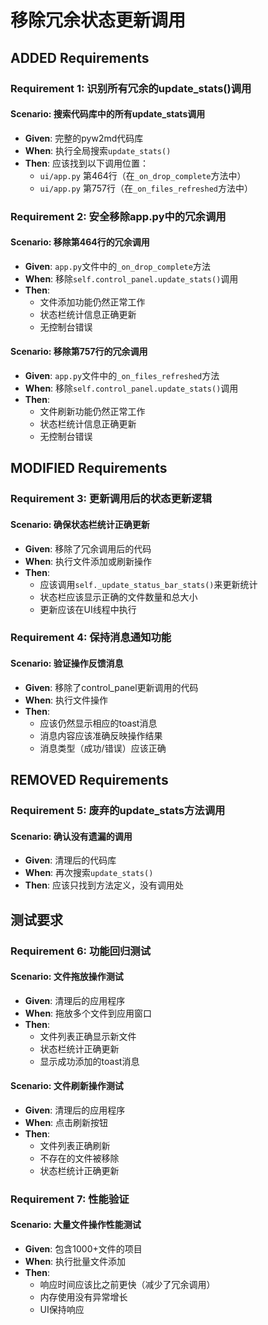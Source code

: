 # 移除冗余状态更新调用

## ADDED Requirements

### Requirement 1: 识别所有冗余的update_stats()调用

#### Scenario: 搜索代码库中的所有update_stats调用
- **Given**: 完整的pyw2md代码库
- **When**: 执行全局搜索`update_stats()`
- **Then**: 应该找到以下调用位置：
  - `ui/app.py` 第464行（在`_on_drop_complete`方法中）
  - `ui/app.py` 第757行（在`_on_files_refreshed`方法中）

### Requirement 2: 安全移除app.py中的冗余调用

#### Scenario: 移除第464行的冗余调用
- **Given**: `app.py`文件中的`_on_drop_complete`方法
- **When**: 移除`self.control_panel.update_stats()`调用
- **Then**:
  - 文件添加功能仍然正常工作
  - 状态栏统计信息正确更新
  - 无控制台错误

#### Scenario: 移除第757行的冗余调用
- **Given**: `app.py`文件中的`_on_files_refreshed`方法
- **When**: 移除`self.control_panel.update_stats()`调用
- **Then**:
  - 文件刷新功能仍然正常工作
  - 状态栏统计信息正确更新
  - 无控制台错误

## MODIFIED Requirements

### Requirement 3: 更新调用后的状态更新逻辑

#### Scenario: 确保状态栏统计正确更新
- **Given**: 移除了冗余调用后的代码
- **When**: 执行文件添加或刷新操作
- **Then**:
  - 应该调用`self._update_status_bar_stats()`来更新统计
  - 状态栏应该显示正确的文件数量和总大小
  - 更新应该在UI线程中执行

### Requirement 4: 保持消息通知功能

#### Scenario: 验证操作反馈消息
- **Given**: 移除了control_panel更新调用的代码
- **When**: 执行文件操作
- **Then**:
  - 应该仍然显示相应的toast消息
  - 消息内容应该准确反映操作结果
  - 消息类型（成功/错误）应该正确

## REMOVED Requirements

### Requirement 5: 废弃的update_stats方法调用

#### Scenario: 确认没有遗漏的调用
- **Given**: 清理后的代码库
- **When**: 再次搜索`update_stats()`
- **Then**: 应该只找到方法定义，没有调用处

## 测试要求

### Requirement 6: 功能回归测试

#### Scenario: 文件拖放操作测试
- **Given**: 清理后的应用程序
- **When**: 拖放多个文件到应用窗口
- **Then**:
  - 文件列表正确显示新文件
  - 状态栏统计正确更新
  - 显示成功添加的toast消息

#### Scenario: 文件刷新操作测试
- **Given**: 清理后的应用程序
- **When**: 点击刷新按钮
- **Then**:
  - 文件列表正确刷新
  - 不存在的文件被移除
  - 状态栏统计正确更新

### Requirement 7: 性能验证

#### Scenario: 大量文件操作性能测试
- **Given**: 包含1000+文件的项目
- **When**: 执行批量文件添加
- **Then**:
  - 响应时间应该比之前更快（减少了冗余调用）
  - 内存使用没有异常增长
  - UI保持响应